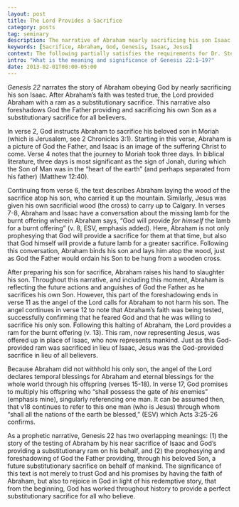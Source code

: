 ```yaml
---
layout: post
title: The Lord Provides a Sacrifice
category: posts
tag: seminary
description: The narrative of Abraham nearly sacrificing his son Isaac foreshadows the substitutionary sacrifice of Jesus Christ, the Lamb of God.
keywords: [Sacrifice, Abraham, God, Genesis, Isaac, Jesus]
context: The following partially satisfies the requirements for Dr. Steven McKinion's Biblical Hermeneutics class at Southeastern Baptist Theological Seminary.
intro: "What is the meaning and significance of Genesis 22:1–19?"
date: 2013-02-01T08:00-05:00
---
```


<cite class='bibleref' title='Genesis 22'>Genesis 22</cite> narrates the story of Abraham obeying God by nearly sacrificing his son Isaac. After Abraham’s faith was tested true, the Lord provided Abraham with a ram as a substitutionary sacrifice. This narrative also foreshadows God the Father providing and sacrificing his own Son as a substitutionary sacrifice for all believers.

In verse 2, God instructs Abraham to sacrifice his beloved son in Moriah (which is Jerusalem, see 2 Chronicles 3:1). Starting in this verse, Abraham is a picture of God the Father, and Isaac is an image of the suffering Christ to come. Verse 4 notes that the journey to Moriah took three days. In biblical literature, three days is most significant as the sign of Jonah, during which the Son of Man was in the “heart of the earth” (and perhaps separated from his father) (Matthew 12:40).

Continuing from verse 6, the text describes Abraham laying the wood of the sacrifice atop his son, who carried it up the mountain. Similarly, Jesus was given his own sacrificial wood (the cross) to carry up to Calgary. In verses 7-8, Abraham and Isaac have a conversation about the missing lamb for the burnt offering wherein Abraham says, “God will provide *for himself* the lamb for a burnt offering” (v. 8, ESV, emphasis added). Here, Abraham is not only prophesying that God will provide a sacrifice for them at that time, but also that God himself will provide a future lamb for a greater sacrifice. Following this conversation, Abraham binds his son and lays him atop the wood, just as God the Father would ordain his Son to be hung from a wooden cross.

After preparing his son for sacrifice, Abraham raises his hand to slaughter his son. Throughout this narrative, and including this moment, Abraham is reflecting the future actions and anguishes of God the Father as he sacrifices his own Son. However, this part of the foreshadowing ends in verse 11 as the angel of the Lord calls for Abraham to not harm his son. The angel continues in verse 12 to note that Abraham’s faith was being tested, successfully confirming that he feared God and that he was willing to sacrifice his only son. Following this halting of Abraham, the Lord provides a ram for the burnt offering (v. 13). This ram, now representing Jesus, was offered up in place of Isaac, who now represents mankind. Just as this God-provided ram was sacrificed in lieu of Isaac, Jesus was the God-provided sacrifice in lieu of all believers.

Because Abraham did not withhold his only son, the angel of the Lord declares temporal blessings for Abraham and eternal blessings for the whole world through his offspring (verses 15-18). In verse 17, God promises to multiply his offspring who “shall possess the gate of *his* enemies” (emphasis mine), singularly referencing one man. It can be assumed then, that v18 continues to refer to this one man (who is Jesus) through whom “shall all the nations of the earth be blessed,” (ESV) which Acts 3:25-26 confirms.

As a prophetic narrative, Genesis 22 has two overlapping meanings: (1) the story of the testing of Abraham by his near sacrifice of Isaac and God’s providing a substitutionary ram on his behalf, and (2) the prophesying and foreshadowing of God the Father providing, through his beloved Son, a future substitutionary sacrifice on behalf of mankind. The significance of this text is not merely to trust God and his promises by having the faith of Abraham, but also to rejoice in God in light of his redemptive story, that from the beginning, God has worked throughout history to provide a perfect substitutionary sacrifice for all who believe.
